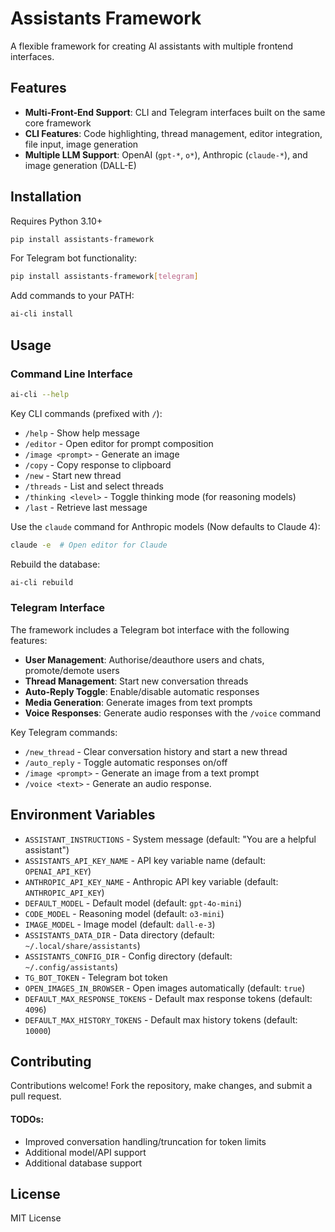 # Assistants Framework

A flexible framework for creating AI assistants with multiple frontend interfaces.

## Features

- **Multi-Front-End Support**: CLI and Telegram interfaces built on the same core framework
- **CLI Features**: Code highlighting, thread management, editor integration, file input, image generation
- **Multiple LLM Support**: OpenAI (`gpt-*`, `o*`), Anthropic (`claude-*`), and image generation (DALL-E)

## Installation

Requires Python 3.10+

```bash
pip install assistants-framework
```

For Telegram bot functionality:

```bash
pip install assistants-framework[telegram]
```

Add commands to your PATH:

```bash
ai-cli install
```



## Usage

### Command Line Interface

```bash
ai-cli --help
```

Key CLI commands (prefixed with `/`):
- `/help` - Show help message
- `/editor` - Open editor for prompt composition
- `/image <prompt>` - Generate an image
- `/copy` - Copy response to clipboard
- `/new` - Start new thread
- `/threads` - List and select threads
- `/thinking <level>` - Toggle thinking mode (for reasoning models)
- `/last` - Retrieve last message

Use the `claude` command for Anthropic models (Now defaults to Claude 4):

```bash
claude -e  # Open editor for Claude
```

Rebuild the database:

```bash
ai-cli rebuild
```

### Telegram Interface

The framework includes a Telegram bot interface with the following features:

- **User Management**: Authorise/deauthore users and chats, promote/demote users
- **Thread Management**: Start new conversation threads
- **Auto-Reply Toggle**: Enable/disable automatic responses
- **Media Generation**: Generate images from text prompts
- **Voice Responses**: Generate audio responses with the `/voice` command

Key Telegram commands:
- `/new_thread` - Clear conversation history and start a new thread
- `/auto_reply` - Toggle automatic responses on/off
- `/image <prompt>` - Generate an image from a text prompt
- `/voice <text>` - Generate an audio response.

## Environment Variables

- `ASSISTANT_INSTRUCTIONS` - System message (default: "You are a helpful assistant")
- `ASSISTANTS_API_KEY_NAME` - API key variable name (default: `OPENAI_API_KEY`)
- `ANTHROPIC_API_KEY_NAME` - Anthropic API key variable (default: `ANTHROPIC_API_KEY`)
- `DEFAULT_MODEL` - Default model (default: `gpt-4o-mini`)
- `CODE_MODEL` - Reasoning model (default: `o3-mini`)
- `IMAGE_MODEL` - Image model (default: `dall-e-3`)
- `ASSISTANTS_DATA_DIR` - Data directory (default: `~/.local/share/assistants`)
- `ASSISTANTS_CONFIG_DIR` - Config directory (default: `~/.config/assistants`)
- `TG_BOT_TOKEN` - Telegram bot token
- `OPEN_IMAGES_IN_BROWSER` - Open images automatically (default: `true`)
- `DEFAULT_MAX_RESPONSE_TOKENS` - Default max response tokens (default: `4096`)
- `DEFAULT_MAX_HISTORY_TOKENS` - Default max history tokens (default: `10000`)

## Contributing

Contributions welcome! Fork the repository, make changes, and submit a pull request.

#### TODOs:
- Improved conversation handling/truncation for token limits
- Additional model/API support
- Additional database support

## License

MIT License
